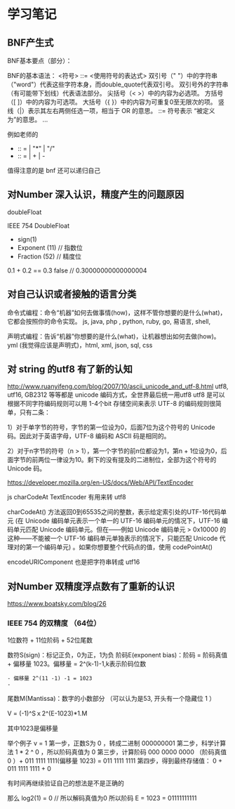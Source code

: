 # 学习笔记

## BNF产生式 
BNF基本要点（部分）：

BNF的基本语法： <符号> ::= <使用符号的表达式>
双引号（" "）中的字符串（"word"）代表这些字符本身，而double_quote代表双引号。
双引号外的字符串（有可能带下划线）代表语法部分。
尖括号（< >）中的内容为必选项。
方括号（[ ]）中的内容为可选项。
大括号（{ }）中的内容为可重复0至无限次的项。
竖线（|）表示其左右两侧任选一项，相当于 OR 的意思。
::= 符号表示 “被定义为”的意思。
...

例如老师的
- <ME>:: = <Number> | <ME> "*" <ME> | <ME> "/" <ME> 
- <AE>:: = <ME> | <AE> + <ME> | <AE> - <ME> 

值得注意的是 bnf 还可以递归自己

## 对Number 深入认识，精度产生的问题原因
doubleFloat

IEEE 754 DoubleFloat
- sign(1) 
- Exponent (11) // 指数位
- Fraction (52) // 精度位

0.1 + 0.2 == 0.3 false // 0.30000000000000004

## 对自己认识或者接触的语言分类
命令式编程：命令“机器”如何去做事情(how)，这样不管你想要的是什么(what)，它都会按照你的命令实现。
js, java, php , python, ruby, go, 易语言, shell, 


声明式编程：告诉“机器”你想要的是什么(what)，让机器想出如何去做(how)。
yml (我觉得应该是声明式)，html, xml, json, sql, css

## 对 string 的utf8 有了新的认知
 http://www.ruanyifeng.com/blog/2007/10/ascii_unicode_and_utf-8.html
utf8, utf16, GB2312 等等都是 unicode 编码方式，全世界最后统一用utf8
utf8 是可以根据不同字符编码规则可以用 1-4个bit 存储空间来表示
UTF-8 的编码规则很简单，只有二条：

1）对于单字节的符号，字节的第一位设为0，后面7位为这个符号的 Unicode 码。因此对于英语字母，UTF-8 编码和 ASCII 码是相同的。

2）对于n字节的符号（n > 1），第一个字节的前n位都设为1，第n + 1位设为0，后面字节的前两位一律设为10。剩下的没有提及的二进制位，全部为这个符号的 Unicode 码。

https://developer.mozilla.org/en-US/docs/Web/API/TextEncoder

js charCodeAt TextEncoder 有用来转 utf8

charCodeAt() 方法返回0到65535之间的整数，表示给定索引处的UTF-16代码单元 (在 Unicode 编码单元表示一个单一的 UTF-16 编码单元的情况下，UTF-16 编码单元匹配 Unicode 编码单元。但在——例如 Unicode 编码单元 > 0x10000 的这种——不能被一个 UTF-16 编码单元单独表示的情况下，只能匹配 Unicode 代理对的第一个编码单元) 。如果你想要整个代码点的值，使用 codePointAt()

encodeURIComponent 也是把字符串转成 utf16

## 对Number 双精度浮点数有了重新的认识

https://www.boatsky.com/blog/26

### IEEE 754 的双精度 （64位）
1位数符  +   11位阶码   +   52位尾数

数符S(sign)：标记正负，0为正，1为负
阶码E(exponent bias)：阶码  =  阶码真值  +  偏移量 1023。偏移量 = 2^(k-1)-1,k表示阶码位数

    - 偏移量 2^(11 -1) -1 = 1023
    - 

尾数M(Mantissa)：数字的小数部分 （可以认为是53, 开头有一个隐藏位 1 ）

V =  (-1)^Sｘ2^(E-1023)*1.M

其中1023是偏移量

举个例子 
v = 1
第一步，正数S为 0 ，转成二进制 000000001
第二步，科学计算法 1 * 2 ^ 0  ，所以阶码真值为 0
第三步，计算阶码  000 0000 0000 （阶码真值 0 ）+ 011 1111 1111(偏移量 1023) = 011 1111 1111
第四步，得到最终存储值： 0 + 011 1111 1111 + 0 

有时间再继续验证自己的想法是不是正确的 



那么 log2(1) = 0 // 所以解码真值为0 所以阶码 E = 1023 = 01111111111

